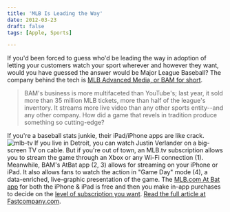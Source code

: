 ```yaml
---
title: 'MLB Is Leading the Way'
date: 2012-03-23
draft: false
tags: [Apple, Sports]

---
```


If you'd been forced to guess who'd be leading the way in adoption of letting your customers watch your sport wherever and however they want, would you have guessed the answer would be Major League Baseball? The company behind the tech is [MLB Advanced Media, or BAM for short](http://www.fastcompany.com/magazine/164/major-league-baseball-advanced-media-bam).

> BAM's business is more multifaceted than YouTube's; last year, it sold more than 35 million MLB tickets, more than half of the league's inventory. It streams more live video than any other sports entity--and any other company. How did a game that revels in tradition produce something so cutting-edge?

If you're a baseball stats junkie, their iPad/iPhone apps are like crack. ![](https://chrisenns.com/wp-content/uploads/2012/03/mlb-tv.jpg "mlb-tv") If you live in Detroit, you can watch Justin Verlander on a big-screen TV on cable. But if you're out of town, an MLB.tv subscription allows you to stream the game through an Xbox or any Wi-Fi connection (1). Meanwhile, BAM's AtBat app (2, 3) allows for streaming on your iPhone or iPad. It also allows fans to watch the action in "Game Day" mode (4), a data-enriched, live-graphic presentation of the game. The [MLB.com At Bat app](http://click.linksynergy.com/fs-bin/stat?id=6PFrOqNV4B8&offerid=146261&type=3&subid=0&tmpid=1826&RD_PARM1=http%253A%252F%252Fitunes.apple.com%252Fca%252Fapp%252Fmlb.com-at-bat%252Fid493619333%253Fmt%253D8%2526uo%253D4%2526partnerId%253D30) for both the iPhone & iPad is free and then you make in-app purchases to decide on the [level of subscription you want](http://mlb.mlb.com/mlb/subscriptions/index.jsp). [Read the full article at Fastcompany.com](http://www.fastcompany.com/magazine/164/major-league-baseball-advanced-media-bam).